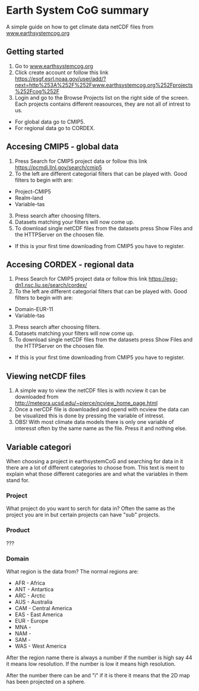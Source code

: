 # Earth System CoG summary
A simple guide on how to get climate data netCDF files from www.earthsystemcog.org

## Getting started
1. Go to www.earthsystemcog.org
2. Click create account or follow this link https://esgf.esrl.noaa.gov/user/add/?next=http%253A%252F%252Fwww.earthsystemcog.org%252Fprojects%252Fcog%252F
3. Login and go to the Browse Projects list on the right side of the screen. Each projects contains different reasources, they are not all of intrest to us.
  * For global data go to CMIP5.
  * For regional data go to CORDEX.

## Accesing CMIP5 - global data
1. Press Search for CMIP5 project data or follow this link https://pcmdi.llnl.gov/search/cmip5
2. To the left are different categorial filters that can be played with. Good filters to begin with are:
 * Project-CMIP5
 * Realm-land
 * Variable-tas
3. Press search after choosing filters. 
4. Datasets matching your filters will now come up.
5. To download single netCDF files from the datasets press Show Files and the HTTPServer on the choosen file. 
 * If this is your first time downloading from CMIP5 you have to register.

## Accesing CORDEX - regional data
1. Press Search for CMIP5 project data or follow this link https://esg-dn1.nsc.liu.se/search/cordex/
2. To the left are different categorial filters that can be played with. Good filters to begin with are:
 * Domain-EUR-11
 * Variable-tas
3. Press search after choosing filters. 
4. Datasets matching your filters will now come up.
5. To download single netCDF files from the datasets press Show Files and the HTTPServer on the choosen file. 
 * If this is your first time downloading from CMIP5 you have to register.

## Viewing netCDF files
1. A simple way to view the netCDF files is with ncview it can be downloaded from http://meteora.ucsd.edu/~pierce/ncview_home_page.html
2. Once a nerCDF file is downloaded and opend with ncview the data can be visualized this is done by pressing the variable of intresst.
3. OBS! With most climate data models there is only one variable of interesst often by the same name as the file. Press it and nothing else.

## Variable categori
When choosing a project in earthsystemCoG and searching for data in it there are a lot of different categories to choose from. This text is ment to explain what those different categories are and what the variables in them stand for.

### Project
What project do you want to serch for data in? Often the same as the project you are in but certain projects can have "sub" projects.

### Product
???

### Domain
What region is the data from? The normal regions are:

* AFR - Africa
* ANT - Antartica
* ARC - Arctic
* AUS - Australia
* CAM - Central America
* EAS - East America
* EUR - Europe
* MNA - 
* NAM - 
* SAM - 
* WAS - West America

After the region name there is always a number if the number is high say 44 it means low resolution. If the number is low it means high resolution.

After the number there can be and "i" if it is there it means that the 2D map has been projected on a sphere.

###

